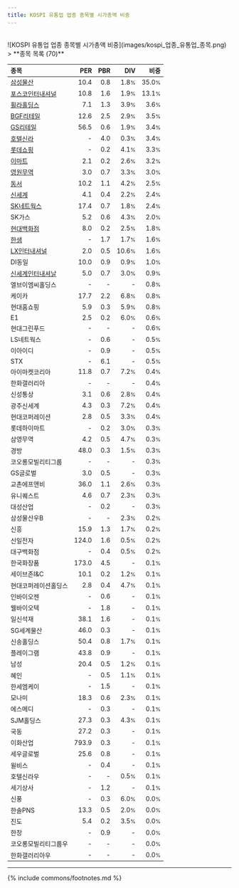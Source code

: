 ```yaml
---
title: KOSPI 유통업 업종 종목별 시가총액 비중
---
```

<br>
![KOSPI 유통업 업종 종목별 시가총액 비중](images/kospi_업종_유통업_종목.png)
<br>
> **종목 목록 (70)**<a id="list"></a>

| **종목** | **PER** | **PBR** | **DIV** | **비중** |
| :------- | ------: | ------: | ------: | -------: |
| [삼성물산](/028260/) | 10.4 | 0.8 | 1.8<small>%</small> | 35.0<small>%</small> |
| [포스코인터내셔널](/047050/) | 10.8 | 1.6 | 1.9<small>%</small> | 13.1<small>%</small> |
| [휠라홀딩스](/081660/) | 7.1 | 1.3 | 3.9<small>%</small> | 3.6<small>%</small> |
| [BGF리테일](/282330/) | 12.6 | 2.5 | 2.9<small>%</small> | 3.5<small>%</small> |
| [GS리테일](/007070/) | 56.5 | 0.6 | 1.9<small>%</small> | 3.4<small>%</small> |
| [호텔신라](/008770/) | - | 4.0 | 0.3<small>%</small> | 3.4<small>%</small> |
| [롯데쇼핑](/023530/) | - | 0.2 | 4.1<small>%</small> | 3.3<small>%</small> |
| [이마트](/139480/) | 2.1 | 0.2 | 2.6<small>%</small> | 3.2<small>%</small> |
| [영원무역](/111770/) | 3.0 | 0.7 | 3.3<small>%</small> | 3.0<small>%</small> |
| [동서](/026960/) | 10.2 | 1.1 | 4.2<small>%</small> | 2.5<small>%</small> |
| [신세계](/004170/) | 4.1 | 0.4 | 2.2<small>%</small> | 2.4<small>%</small> |
| [SK네트웍스](/001740/) | 17.4 | 0.7 | 1.8<small>%</small> | 2.4<small>%</small> |
| SK가스 | 5.2 | 0.6 | 4.3<small>%</small> | 2.0<small>%</small> |
| [현대백화점](/069960/) | 8.0 | 0.2 | 2.5<small>%</small> | 1.8<small>%</small> |
| [한샘](/009240/) | - | 1.7 | 1.7<small>%</small> | 1.6<small>%</small> |
| [LX인터내셔널](/001120/) | 2.0 | 0.5 | 10.6<small>%</small> | 1.6<small>%</small> |
| DI동일 | 10.0 | 0.9 | 0.9<small>%</small> | 1.0<small>%</small> |
| [신세계인터내셔날](/031430/) | 5.0 | 0.7 | 3.0<small>%</small> | 0.9<small>%</small> |
| 엘브이엠씨홀딩스 | - | - | - | 0.8<small>%</small> |
| 케이카 | 17.7 | 2.2 | 6.8<small>%</small> | 0.8<small>%</small> |
| 현대홈쇼핑 | 5.9 | 0.3 | 5.9<small>%</small> | 0.8<small>%</small> |
| E1 | 2.5 | 0.2 | 6.0<small>%</small> | 0.6<small>%</small> |
| 현대그린푸드 | - | - | - | 0.6<small>%</small> |
| LS네트웍스 | - | 0.6 | - | 0.5<small>%</small> |
| 이아이디 | - | 0.9 | - | 0.5<small>%</small> |
| STX | - | 6.1 | - | 0.5<small>%</small> |
| 아이마켓코리아 | 11.8 | 0.7 | 7.2<small>%</small> | 0.4<small>%</small> |
| 한화갤러리아 | - | - | - | 0.4<small>%</small> |
| 신성통상 | 3.1 | 0.6 | 2.8<small>%</small> | 0.4<small>%</small> |
| 광주신세계 | 4.3 | 0.3 | 7.2<small>%</small> | 0.4<small>%</small> |
| 현대코퍼레이션 | 2.8 | 0.5 | 3.3<small>%</small> | 0.4<small>%</small> |
| 롯데하이마트 | - | 0.2 | 3.0<small>%</small> | 0.3<small>%</small> |
| 삼영무역 | 4.2 | 0.5 | 4.7<small>%</small> | 0.3<small>%</small> |
| 경방 | 48.0 | 0.3 | 1.5<small>%</small> | 0.3<small>%</small> |
| 코오롱모빌리티그룹 | - | - | - | 0.3<small>%</small> |
| GS글로벌 | 3.0 | 0.5 | - | 0.3<small>%</small> |
| 교촌에프앤비 | 36.0 | 1.1 | 2.6<small>%</small> | 0.3<small>%</small> |
| 유니퀘스트 | 4.6 | 0.7 | 2.3<small>%</small> | 0.3<small>%</small> |
| 대성산업 | - | 0.2 | - | 0.3<small>%</small> |
| 삼성물산우B | - | - | 2.3<small>%</small> | 0.2<small>%</small> |
| 신흥 | 15.9 | 1.3 | 1.7<small>%</small> | 0.2<small>%</small> |
| 신일전자 | 124.0 | 1.6 | 0.5<small>%</small> | 0.2<small>%</small> |
| 대구백화점 | - | 0.4 | 0.5<small>%</small> | 0.2<small>%</small> |
| 한국화장품 | 173.0 | 4.5 | - | 0.1<small>%</small> |
| 세이브존I&C | 10.1 | 0.2 | 1.2<small>%</small> | 0.1<small>%</small> |
| 현대코퍼레이션홀딩스 | 2.8 | 0.4 | 4.7<small>%</small> | 0.1<small>%</small> |
| 인바이오젠 | - | 0.6 | - | 0.1<small>%</small> |
| 웰바이오텍 | - | 1.8 | - | 0.1<small>%</small> |
| 일신석재 | 38.1 | 1.6 | - | 0.1<small>%</small> |
| SG세계물산 | 46.0 | 0.3 | - | 0.1<small>%</small> |
| 신송홀딩스 | 50.4 | 0.8 | 1.7<small>%</small> | 0.1<small>%</small> |
| 플레이그램 | 43.8 | 0.9 | - | 0.1<small>%</small> |
| 남성 | 20.4 | 0.5 | 1.2<small>%</small> | 0.1<small>%</small> |
| 혜인 | - | 0.5 | 1.1<small>%</small> | 0.1<small>%</small> |
| 한세엠케이 | - | 1.5 | - | 0.1<small>%</small> |
| 모나미 | 18.3 | 0.6 | 2.3<small>%</small> | 0.1<small>%</small> |
| 에스메디 | - | 0.3 | - | 0.1<small>%</small> |
| SJM홀딩스 | 27.3 | 0.3 | 4.3<small>%</small> | 0.1<small>%</small> |
| 국동 | 27.2 | 0.3 | - | 0.1<small>%</small> |
| 이화산업 | 793.9 | 0.3 | - | 0.1<small>%</small> |
| 세우글로벌 | 25.6 | 0.8 | - | 0.1<small>%</small> |
| 윌비스 | - | 0.4 | - | 0.1<small>%</small> |
| 호텔신라우 | - | - | 0.5<small>%</small> | 0.1<small>%</small> |
| 세기상사 | - | 1.2 | - | 0.1<small>%</small> |
| 신풍 | - | 0.3 | 6.0<small>%</small> | 0.0<small>%</small> |
| 한솔PNS | 13.3 | 0.5 | 2.0<small>%</small> | 0.0<small>%</small> |
| 진도 | 5.4 | 0.2 | 3.5<small>%</small> | 0.0<small>%</small> |
| 한창 | - | 0.9 | - | 0.0<small>%</small> |
| 코오롱모빌리티그룹우 | - | - | - | 0.0<small>%</small> |
| 한화갤러리아우 | - | - | - | 0.0<small>%</small> |

---
{% include commons/footnotes.md %}